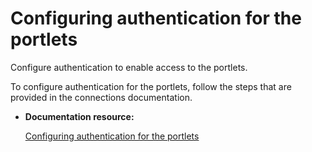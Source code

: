 # Configuring authentication for the portlets

Configure authentication to enable access to the portlets.

To configure authentication for the portlets, follow the steps that are provided in the connections documentation.

-   **Documentation resource:**

    [Configuring authentication for the portlets](https://help.hcltechsw.com/digital-experience/8.5/connect/c_connections_portlets_SSO_config.html)



